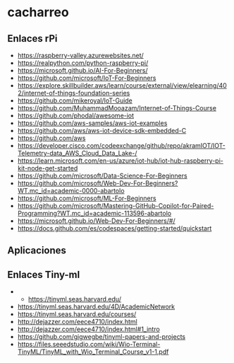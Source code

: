 # cacharreo



## Enlaces rPi

* https://raspberry-valley.azurewebsites.net/
* https://realpython.com/python-raspberry-pi/
* https://microsoft.github.io/AI-For-Beginners/
* https://github.com/microsoft/IoT-For-Beginners
* https://explore.skillbuilder.aws/learn/course/external/view/elearning/402/internet-of-things-foundation-series
* https://github.com/mikeroyal/IoT-Guide
* https://github.com/MuhammadMooazam/Internet-of-Things-Course
* https://github.com/phodal/awesome-iot
* https://github.com/aws-samples/aws-iot-examples
* https://github.com/aws/aws-iot-device-sdk-embedded-C
* https://github.com/aws
* https://developer.cisco.com/codeexchange/github/repo/akramIOT/IOT-Telemetry-data_AWS_Cloud_Data_Lake-/
* https://learn.microsoft.com/en-us/azure/iot-hub/iot-hub-raspberry-pi-kit-node-get-started
* https://github.com/microsoft/Data-Science-For-Beginners
* https://github.com/microsoft/Web-Dev-For-Beginners?WT.mc_id=academic-0000-abartolo
* https://github.com/microsoft/ML-For-Beginners
* https://github.com/microsoft/Mastering-GitHub-Copilot-for-Paired-Programming?WT.mc_id=academic-113596-abartolo
* https://microsoft.github.io/Web-Dev-For-Beginners/#/
* https://docs.github.com/es/codespaces/getting-started/quickstart


  

## Aplicaciones
<!--
1. Industrial Predictive Maintenance ()
   * https://icc.unisa.edu.au/about/icc-startups/ping-services/
   * https://www.engineering.com/story/iot-device-detects-wind-turbine-faults-in-the-field
2. Agriculture
   * https://mel.cgiar.org/projects/-15/210/nuru-mobile-phone-app-is-being-scaled-out-to-help-farmers-in-sub-saharan-africa-identify-and-manage-cassava-diseases
   * https://play.google.com/store/apps/details?id=plantvillage.nuru&hl=en&pli=1
   * https://crowd2map.org/wp-content/uploads/2021/02/INTRODUCTION-TO-PLANTVILLAGE-NURU-POWER-POINT.-2.pdf
   * https://blog.plantwise.org/2020/03/13/nuru-ai-expansion-supporting-farmers-to-diagnose-crop-diseases/
3. Healthcare
   * https://www.instructables.com/Solar-Scare-Mosquito/
   * https://www.hackster.io/news/this-solar-powered-device-kills-mosquito-larvae-to-prevent-the-spread-of-disease-371d83d08d58
   * https://blog.arduino.cc/2020/10/02/solar-scare-mosquito-2-0-detects-and-destroys-potential-disease-carrying-insects/
   * https://theindexproject.org/award/nominees/6558
4. Wildlife Conservation
   * Tierra: 
     * https://www.zdnet.com/article/elephants-vs-trains-this-is-how-ai-helps-ensure-they-dont-collide/
     * https://www.telegraphindia.com/west-bengal/sensors-to-track-elephant-calls/cid/1697045
     * http://www.lab.upc.edu/index2.php?web=projects-menu&lang=en
   * Agua: 
     * https://www.wired.com/story/use-ai-talk-to-whales-save-life-on-earth/#:~:text=In%20the%20Salish%20Sea%E2%80%94where,ships%20out%20of%20their%20way.
     * https://blog.google/technology/ai/pattern-radio-whale-songs/
     * https://blog.google/technology/ai/whale-tale-about-responsibility-and-ai/

* https://hardzone.es/2014/03/08/kinetis-kl03-el-procesador-de-32-bits-mas-pequeno-del-mundo/
* https://www.digikey.es/es/products/detail/nxp-usa-inc/FRDM-KL03Z/4914982
* https://www.nxp.com/docs/en/data-sheet/KL03P24M48SF0.pdf
* https://www.syntiant.com/hardware
* https://www.allaboutcircuits.com/news/edge-ai-chips-voice-activated-devices-save-power-protect-privacy/
* https://www.ces.tech/articles/2020/syntiant%C2%AE-ndp100%E2%84%A2-neural-decision-processor%E2%84%A2.aspx
* https://www.eetimes.com/6-mems-and-sensors-startups-on-fast-track-to-grow/3/
-->

## Enlaces Tiny-ml

* * https://tinyml.seas.harvard.edu/
* https://tinyml.seas.harvard.edu/4D/AcademicNetwork
* https://tinyml.seas.harvard.edu/courses/
* http://dejazzer.com/eece4710/index.html
* http://dejazzer.com/eece4710/index.html#1_intro
* https://github.com/gigwegbe/tinyml-papers-and-projects
* https://files.seeedstudio.com/wiki/Wio-Terminal-TinyML/TinyML_with_Wio_Terminal_Course_v1-1.pdf

